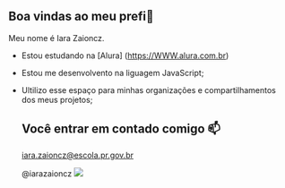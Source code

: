 ## Boa vindas ao meu prefi🖤

 Meu nome é Iara Zaioncz.

- Estou estudando na [Alura] (https://WWW.alura.com.br)
-  Estou me desenvolvento na liguagem JavaScript;
- Ultilizo esse espaço para minhas organizações e compartilhamentos dos meus projetos;

  ## Você entrar em contado comigo 📫

  iara.zaioncz@escola.pr.gov.br

  @iarazaioncz
  ![](https://media.tenor.com/z1YT2LePMWkAAAAi/tkthao219-peach.gif)
    
